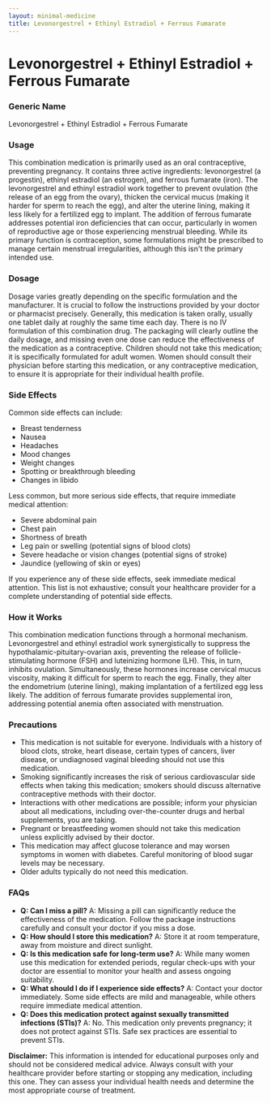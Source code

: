 ```yaml
---
layout: minimal-medicine
title: Levonorgestrel + Ethinyl Estradiol + Ferrous Fumarate
---
```


# Levonorgestrel + Ethinyl Estradiol + Ferrous Fumarate
### Generic Name
Levonorgestrel + Ethinyl Estradiol + Ferrous Fumarate


### Usage
This combination medication is primarily used as an oral contraceptive, preventing pregnancy.  It contains three active ingredients: levonorgestrel (a progestin), ethinyl estradiol (an estrogen), and ferrous fumarate (iron). The levonorgestrel and ethinyl estradiol work together to prevent ovulation (the release of an egg from the ovary), thicken the cervical mucus (making it harder for sperm to reach the egg), and alter the uterine lining, making it less likely for a fertilized egg to implant.  The addition of ferrous fumarate addresses potential iron deficiencies that can occur, particularly in women of reproductive age or those experiencing menstrual bleeding.  While its primary function is contraception, some formulations might be prescribed to manage certain menstrual irregularities, although this isn't the primary intended use.


### Dosage
Dosage varies greatly depending on the specific formulation and the manufacturer.  It is crucial to follow the instructions provided by your doctor or pharmacist precisely.  Generally, this medication is taken orally, usually one tablet daily at roughly the same time each day.  There is no IV formulation of this combination drug.  The packaging will clearly outline the daily dosage, and missing even one dose can reduce the effectiveness of the medication as a contraceptive.  Children should not take this medication; it is specifically formulated for adult women.  Women should consult their physician before starting this medication, or any contraceptive medication, to ensure it is appropriate for their individual health profile.


### Side Effects
Common side effects can include:

*   Breast tenderness
*   Nausea
*   Headaches
*   Mood changes
*   Weight changes
*   Spotting or breakthrough bleeding
*   Changes in libido

Less common, but more serious side effects, that require immediate medical attention:

*   Severe abdominal pain
*   Chest pain
*   Shortness of breath
*   Leg pain or swelling (potential signs of blood clots)
*   Severe headache or vision changes (potential signs of stroke)
*   Jaundice (yellowing of skin or eyes)


If you experience any of these side effects, seek immediate medical attention.  This list is not exhaustive; consult your healthcare provider for a complete understanding of potential side effects.


### How it Works
This combination medication functions through a hormonal mechanism. Levonorgestrel and ethinyl estradiol work synergistically to suppress the hypothalamic-pituitary-ovarian axis, preventing the release of follicle-stimulating hormone (FSH) and luteinizing hormone (LH). This, in turn, inhibits ovulation.  Simultaneously, these hormones increase cervical mucus viscosity, making it difficult for sperm to reach the egg. Finally, they alter the endometrium (uterine lining), making implantation of a fertilized egg less likely. The addition of ferrous fumarate provides supplemental iron, addressing potential anemia often associated with menstruation.


### Precautions
*   This medication is not suitable for everyone.  Individuals with a history of blood clots, stroke, heart disease, certain types of cancers, liver disease, or undiagnosed vaginal bleeding should not use this medication.
*   Smoking significantly increases the risk of serious cardiovascular side effects when taking this medication; smokers should discuss alternative contraceptive methods with their doctor.
*   Interactions with other medications are possible; inform your physician about all medications, including over-the-counter drugs and herbal supplements, you are taking.
*   Pregnant or breastfeeding women should not take this medication unless explicitly advised by their doctor.
*   This medication may affect glucose tolerance and may worsen symptoms in women with diabetes.  Careful monitoring of blood sugar levels may be necessary.
*   Older adults typically do not need this medication.


### FAQs

*   **Q: Can I miss a pill?**  A: Missing a pill can significantly reduce the effectiveness of the medication.  Follow the package instructions carefully and consult your doctor if you miss a dose.
*   **Q: How should I store this medication?** A: Store it at room temperature, away from moisture and direct sunlight.
*   **Q: Is this medication safe for long-term use?** A:  While many women use this medication for extended periods, regular check-ups with your doctor are essential to monitor your health and assess ongoing suitability.
*   **Q: What should I do if I experience side effects?** A:  Contact your doctor immediately.  Some side effects are mild and manageable, while others require immediate medical attention.
*   **Q: Does this medication protect against sexually transmitted infections (STIs)?** A: No.  This medication only prevents pregnancy; it does not protect against STIs.  Safe sex practices are essential to prevent STIs.


**Disclaimer:** This information is intended for educational purposes only and should not be considered medical advice. Always consult with your healthcare provider before starting or stopping any medication, including this one.  They can assess your individual health needs and determine the most appropriate course of treatment.
